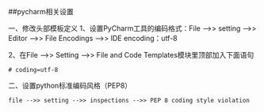 ##pycharm相关设置

一、修改头部模板定义
1、设置PyCharm工具的编码格式：File -->> setting -->> Editor -->> File Encodings -->> IDE encoding：utf-8 

2、在File -->> Setting -->> File and Code Templates模块里顶部加入下面语句
```
# coding=utf-8
```



二、设置python标准编码风格（PEP8）
```
file -->> setting -->> inspections -->> PEP 8 coding style violation
```

